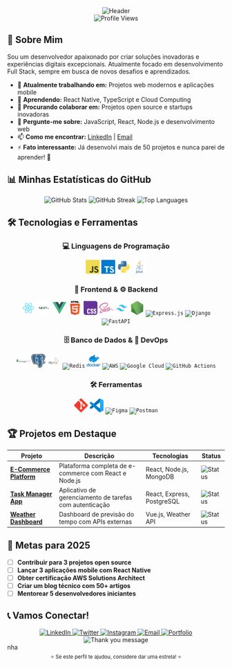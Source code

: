 <div align="center">
  <img src="https://capsule-render.vercel.app/api?type=waving&color=6366F1&height=200&section=header&text=Olá,%20eu%20sou%20Matheus!%20👋&fontSize=30&fontAlignY=35&animation=twinkling&fontColor=FFFFFF" alt="Header" />
</div>

<div align="center">
  <img src="https://komarev.com/ghpvc/?username=matheus489&style=flat-square&color=6366F1" alt="Profile Views" />
</div>

## 🚀 Sobre Mim

Sou um desenvolvedor apaixonado por criar soluções inovadoras e experiências digitais excepcionais. Atualmente focado em desenvolvimento Full Stack, sempre em busca de novos desafios e aprendizados.

- 🔭 **Atualmente trabalhando em:** Projetos web modernos e aplicações mobile
- 🌱 **Aprendendo:** React Native, TypeScript e Cloud Computing
- 👯 **Procurando colaborar em:** Projetos open source e startups inovadoras
- 💬 **Pergunte-me sobre:** JavaScript, React, Node.js e desenvolvimento web
- 📫 **Como me encontrar:** [LinkedIn](https://linkedin.com/in/seu-perfil) | [Email](mailto:seu-email@exemplo.com)
- ⚡ **Fato interessante:** Já desenvolvi mais de 50 projetos e nunca parei de aprender! 🚀

## 📊 Minhas Estatísticas do GitHub

<div align="center">
  <img src="https://github-readme-stats.vercel.app/api?username=matheus489&show_icons=true&theme=radical&hide_border=true&bg_color=0D1117&title_color=6366F1&icon_color=6366F1&text_color=FFFFFF" alt="GitHub Stats" />
  
  <img src="https://github-readme-streak-stats.herokuapp.com/?user=matheus489&theme=radical&hide_border=true&background=0D1117&stroke=6366F1&ring=6366F1&fire=6366F1&currStreakNum=FFFFFF&currStreakLabel=6366F1&sideNums=FFFFFF&sideLabels=FFFFFF&dates=FFFFFF" alt="GitHub Streak" />
  
  <img src="https://github-readme-stats.vercel.app/api/top-langs/?username=matheus489&layout=compact&theme=radical&hide_border=true&bg_color=0D1117&title_color=6366F1&text_color=FFFFFF" alt="Top Languages" />
</div>

## 🛠️ Tecnologias e Ferramentas

<div align="center">

### 💻 Linguagens de Programação
<code><img height="32" src="https://raw.githubusercontent.com/github/explore/80688e429a7d4ef2fca1e82350fe8e3517d3494d/topics/javascript/javascript.png" alt="Javascript"/></code>
<code><img height="32" src="https://raw.githubusercontent.com/github/explore/80688e429a7d4ef2fca1e82350fe8e3517d3494d/topics/typescript/typescript.png" alt="Typescript"/></code>
<code><img height="32" src="https://raw.githubusercontent.com/github/explore/80688e429a7d4ef2fca1e82350fe8e3517d3494d/topics/python/python.png" alt="Python"/></code>
<code><img height="32" src="https://raw.githubusercontent.com/github/explore/80688e429a7d4ef2fca1e82350fe8e3517d3494d/topics/java/java.png" alt="Java"/></code>

### 🎨 Frontend & ⚙️ Backend
<code><img height="32" src="https://raw.githubusercontent.com/github/explore/80688e429a7d4ef2fca1e82350fe8e3517d3494d/topics/react/react.png" alt="React"/></code>
<code><img height="32" src="https://raw.githubusercontent.com/github/explore/80688e429a7d4ef2fca1e82350fe8e3517d3494d/topics/nextjs/nextjs.png" alt="Next.js"/></code>
<code><img height="32" src="https://raw.githubusercontent.com/github/explore/80688e429a7d4ef2fca1e82350fe8e3517d3494d/topics/vue/vue.png" alt="Vue.js"/></code>
<code><img height="32" src="https://raw.githubusercontent.com/github/explore/80688e429a7d4ef2fca1e82350fe8e3517d3494d/topics/html/html.png" alt="HTML5"/></code>
<code><img height="32" src="https://raw.githubusercontent.com/github/explore/80688e429a7d4ef2fca1e82350fe8e3517d3494d/topics/css/css.png" alt="CSS"/></code>
<code><img height="32" src="https://raw.githubusercontent.com/github/explore/80688e429a7d4ef2fca1e82350fe8e3517d3494d/topics/sass/sass.png" alt="Sass"/></code>
<code><img height="32" src="https://raw.githubusercontent.com/github/explore/80688e429a7d4ef2fca1e82350fe8e3517d3494d/topics/tailwind/tailwind.png" alt="Tailwind CSS"/></code>
<code><img height="32" src="https://raw.githubusercontent.com/github/explore/80688e429a7d4ef2fca1e82350fe8e3517d3494d/topics/nodejs/nodejs.png" alt="Nodejs"/></code>
<code><img height="32" src="https://img.shields.io/badge/-Express.js-000000?style=for-the-badge&logo=express&logoColor=white" alt="Express.js"/></code>
<code><img height="32" src="https://img.shields.io/badge/-Django-092E20?style=for-the-badge&logo=django&logoColor=white" alt="Django"/></code>
<code><img height="32" src="https://img.shields.io/badge/-FastAPI-009688?style=for-the-badge&logo=fastapi&logoColor=white" alt="FastAPI"/></code>

### 🗄️ Banco de Dados & 🚀 DevOps
<code><img height="32" src="https://raw.githubusercontent.com/github/explore/80688e429a7d4ef2fca1e82350fe8e3517d3494d/topics/mongodb/mongodb.png" alt="MongoDB"/></code>
<code><img height="32" src="https://raw.githubusercontent.com/github/explore/80688e429a7d4ef2fca1e82350fe8e3517d3494d/topics/postgresql/postgresql.png" alt="PostegreSQL"/></code>
<code><img height="32" src="https://raw.githubusercontent.com/github/explore/80688e429a7d4ef2fca1e82350fe8e3517d3494d/topics/mysql/mysql.png" alt="MySQL"/></code>
<code><img height="32" src="https://img.shields.io/badge/-Redis-DC382D?style=for-the-badge&logo=redis&logoColor=white" alt="Redis"/></code>
<code><img height="32" src="https://raw.githubusercontent.com/github/explore/80688e429a7d4ef2fca1e82350fe8e3517d3494d/topics/docker/docker.png" alt="Docker"/></code>
<code><img height="32" src="https://img.shields.io/badge/-AWS-232F3E?style=for-the-badge&logo=amazon-aws&logoColor=white" alt="AWS"/></code>
<code><img height="32" src="https://img.shields.io/badge/-Google_Cloud-4285F4?style=for-the-badge&logo=google-cloud&logoColor=white" alt="Google Cloud"/></code>
<code><img height="32" src="https://img.shields.io/badge/-GitHub_Actions-2088FF?style=for-the-badge&logo=github-actions&logoColor=white" alt="GitHub Actions"/></code>

### 🛠️ Ferramentas
<code><img height="32" src="https://raw.githubusercontent.com/github/explore/80688e429a7d4ef2fca1e82350fe8e3517d3494d/topics/git/git.png" alt="Git"/></code>
<code><img height="32" src="https://raw.githubusercontent.com/github/explore/80688e429a7d4ef2fca1e82350fe8e3517d3494d/topics/visual-studio-code/visual-studio-code.png" alt="VS Code"/></code>
<code><img height="32" src="https://img.shields.io/badge/-Figma-F24E1E?style=for-the-badge&logo=figma&logoColor=white" alt="Figma"/></code>
<code><img height="32" src="https://img.shields.io/badge/-Postman-FF6C37?style=for-the-badge&logo=postman&logoColor=white" alt="Postman"/></code>

</div>

## 🏆 Projetos em Destaque

<div align="center">

| Projeto | Descrição | Tecnologias | Status |
|---------|-----------|-------------|--------|
| **[E-Commerce Platform](https://github.com/matheus489/ecommerce)** | Plataforma completa de e-commerce com React e Node.js | React, Node.js, MongoDB | ![Status](https://img.shields.io/badge/Status-Concluído-brightgreen) |
| **[Task Manager App](https://github.com/matheus489/task-manager)** | Aplicativo de gerenciamento de tarefas com autenticação | React, Express, PostgreSQL | ![Status](https://img.shields.io/badge/Status-Em_Desenvolvimento-orange) |
| **[Weather Dashboard](https://github.com/matheus489/weather-app)** | Dashboard de previsão do tempo com APIs externas | Vue.js, Weather API | ![Status](https://img.shields.io/badge/Status-Concluído-brightgreen) |

</div>

## 🎯 Metas para 2025

- [ ] **Contribuir para 3 projetos open source**
- [ ] **Lançar 3 aplicações mobile com React Native**
- [ ] **Obter certificação AWS Solutions Architect**
- [ ] **Criar um blog técnico com 50+ artigos**
- [ ] **Mentorear 5 desenvolvedores iniciantes**

## 📞 Vamos Conectar!

<div align="center">
  <a href="https://linkedin.com/in/seu-perfil" target="_blank">
    <img src="https://img.shields.io/badge/-LinkedIn-0077B5?style=for-the-badge&logo=linkedin&logoColor=white" alt="LinkedIn" />
  </a>
  <a href="https://twitter.com/seu-usuario" target="_blank">
    <img src="https://img.shields.io/badge/-Twitter-1DA1F2?style=for-the-badge&logo=twitter&logoColor=white" alt="Twitter" />
  </a>
  <a href="https://instagram.com/seu-usuario" target="_blank">
    <img src="https://img.shields.io/badge/-Instagram-E4405F?style=for-the-badge&logo=instagram&logoColor=white" alt="Instagram" />
  </a>
  <a href="mailto:seu-email@exemplo.com" target="_blank">
    <img src="https://img.shields.io/badge/-Email-D14836?style=for-the-badge&logo=gmail&logoColor=white" alt="Email" />
  </a>
  <a href="https://seu-site.com" target="_blank">
    <img src="https://img.shields.io/badge/-Portfolio-000000?style=for-the-badge&logo=About.me&logoColor=white" alt="Portfolio" />
  </a>
</div>

<div align="center">
  <img src="https://readme-typing-svg.herokuapp.com?font=Fira+Code&weight=500&size=20&pause=1000&color=6366F1&center=true&vCenter=true&width=435&lines=Obrigado+por+visitar+meu+perfil!+%F0%9F%98%8A;Vamos+criar+algo+incr%C3%ADvel+juntos!+%F0%9F%9A%80" alt="Thank you message" />
</div>nha 

<div align="center">
  <sub>⭐ Se este perfil te ajudou, considere dar uma estrela! ⭐</sub>
</div>
